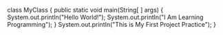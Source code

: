 class MyClass {
    public static void main(String[ ] args) {
        System.out.println("Hello World!");
        System.out.println("I Am Learning Programming");
    }   System.out.printIn("This is My First Project Practice");
}
